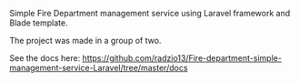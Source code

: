 Simple Fire Department management service using Laravel framework and Blade template.

The project was made in a group of two.

See the docs here: https://github.com/radzio13/Fire-department-simple-management-service-Laravel/tree/master/docs
